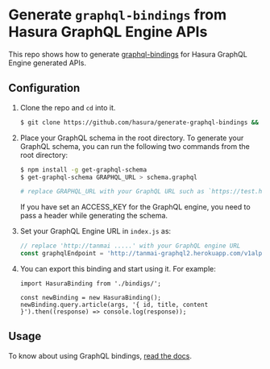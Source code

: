 # Generate `graphql-bindings` from Hasura GraphQL Engine APIs

This repo shows how to generate [graphql-bindings](https://github.com/graphql-binding/graphql-binding) for Hasura GraphQL Engine generated APIs.

## Configuration

1. Clone the repo and `cd` into it.

   ```bash
   $ git clone https://github.com/hasura/generate-graphql-bindings && cd generate-graphql-bindings
   ```

2. Place your GraphQL schema in the root directory. To generate your GraphQL schema, you can run the following two commands from the root directory:

   ```bash
   $ npm install -g get-graphql-schema
   $ get-graphql-schema GRAPHQL_URL > schema.graphql

   # replace GRAPHQL_URL with your GraphQL URL such as `https://test.herokuapp.com/v1alpha1/graphql`
   ```

   If you have set an ACCESS_KEY for the GraphQL engine, you need to pass a header while generating the schema.


3. Set your GraphQL Engine URL in `index.js` as:

   ```js
   // replace 'http://tanmai .....' with your GraphQL engine URL
   const graphqlEndpoint = 'http://tanmai-graphql2.herokuapp.com/v1alpha1/graphql';
   ```
  
4. You can export this binding and start using it. For example:

   ```
   import HasuraBinding from './bindigs/';
   
   const newBinding = new HasuraBinding();
   newBinding.query.article(args, '{ id, title, content }').then((response) => console.log(response));
   ```

## Usage

To know about using GraphQL bindings, [read the docs](https://oss.prisma.io/content/graphql-binding/01-overview).
